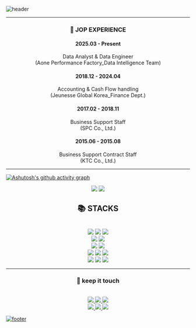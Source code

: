 ![header](https://capsule-render.vercel.app/api?type=Waving&color=gradient&height=300&section=header&text=Hello%20Word!👋%20I%20AM%20RENA!&fontSize=48)

---
<div align=center> 

### 👔 JOP EXPERIENCE
  
#### 2025.03 - Present 
Data Analyst & Data Engineer<br>
(Aone Performance Factory_Data Intelligence Team)

#### 2018.12 - 2024.04 
Accounting & Cash Flow handling<br>
(Jeunesse Global Korea_Finance Dept.)

#### 2017.02 - 2018.11
Business Support Staff<br>
(SPC Co., Ltd.)

#### 2015.06 - 2015.08
Business Support Contract Staff<br>
(KTC Co., Ltd.)


</div>

---

[![Ashutosh's github activity graph](https://github-readme-activity-graph.vercel.app/graph?username=rena-data&bg_color=fffff&color=708090&theme=github)](https://github.com/ashutosh00710/github-readme-activity-graph)

<div align=center><img src="https://github-readme-stats.vercel.app/api/top-langs/?username=rena-data&layout=compact&theme=transparent&hide=jupyter%20notebook"> <img src="https://github-readme-stats.vercel.app/api?username=rena-data&show_icons=true&theme=transparent&include_all_commits=true&count_private=true&line_height=20"></div>

<div align=center><h2>📚 STACKS</h2></div>

<div align=center> 
  <br>
  <img src="https://img.shields.io/badge/python-3776AB?style=for-the-badge&logo=python&logoColor=white"> 
  <img src="https://img.shields.io/badge/selenium-43B02A?style=for-the-badge&logo=Selenium&logoColor=white">
  <img src="https://img.shields.io/badge/tableau-E97627?style=for-the-badge&logo=Tableau&logoColor=white">

  <br>
  <img src="https://img.shields.io/badge/scikitlearn-F7931E?style=for-the-badge&logo=Scikit-learn&logoColor=white">
  <img src="https://img.shields.io/badge/tensorflow-FF6F00?style=for-the-badge&logo=tensorflow&logoColor=white">

  <br>
  <img src="https://img.shields.io/badge/streamlit-FF4B4B?style=for-the-badge&logo=streamlit&logoColor=white">
  <img src="https://img.shields.io/badge/fastapi-009688?style=for-the-badge&logo=FastAPI&logoColor=white">
  <br>

  <img src="https://img.shields.io/badge/linux-FCC624?style=for-the-badge&logo=linux&logoColor=black"> 
  <img src="https://img.shields.io/badge/mysql-4479A1?style=for-the-badge&logo=mysql&logoColor=white"> 
  <img src="https://img.shields.io/badge/postgresql-4169E1?style=for-the-badge&logo=PostgreSQL&logoColor=white"> 

  <br>
  <img src="https://img.shields.io/badge/github-181717?style=for-the-badge&logo=github&logoColor=white">
  <img src="https://img.shields.io/badge/git-F05032?style=for-the-badge&logo=git&logoColor=white">
  <img src="https://img.shields.io/badge/docker-2496ED?style=for-the-badge&logo=Docker&logoColor=white">
  <br>
  
</div>

---

<div align=center>
  <h3> 
    🤝 keep it touch 
  </h3>
</div>

<div align=center> 
  <br>
  <a href="https://ldsjoy.tistory.com/"><img src="https://img.shields.io/badge/My blog-33FFCE?style=for-the-badge&logo=githubpages&logoColor=black">
  <a href="mailto:ldsjoy@naver.com"><img src="https://img.shields.io/badge/gmail-EA4335?style=for-the-badge&logo=Gmail&logoColor=white">
  <a href="https://github.com/rena-data"><img src="https://img.shields.io/badge/github-181717?style=for-the-badge&logo=Github&logoColor=white"> 
    
  <br>
  <a href=""><img src="https://img.shields.io/badge/linkedin-0A66C2?style=for-the-badge&logo=LinkedIn&logoColor=white">
  <a href=""><img src="https://img.shields.io/badge/facebook-1877F2?style=for-the-badge&logo=Facebook&logoColor=white">
  <a href=""><img src="https://img.shields.io/badge/instagram-E4405F?style=for-the-badge&logo=Instagram&logoColor=white">
    
  <br>
  
</div>

![footer](https://capsule-render.vercel.app/api?type=Waving&color=gradient&height=100&section=footer)

